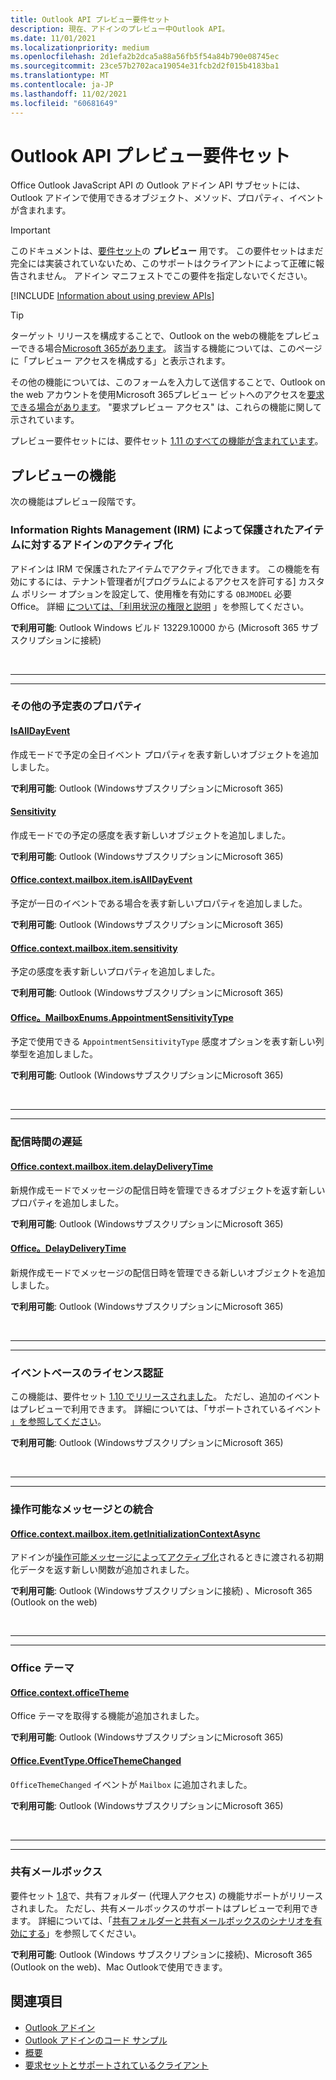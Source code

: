 ```yaml
---
title: Outlook API プレビュー要件セット
description: 現在、アドインのプレビュー中Outlook API。
ms.date: 11/01/2021
ms.localizationpriority: medium
ms.openlocfilehash: 2d1efa2b2dca5a88a56fb5f54a84b790e08745ec
ms.sourcegitcommit: 23ce57b2702aca19054e31fcb2d2f015b4183ba1
ms.translationtype: MT
ms.contentlocale: ja-JP
ms.lasthandoff: 11/02/2021
ms.locfileid: "60681649"
---
```

# <a name="outlook-add-in-api-preview-requirement-set"></a>Outlook API プレビュー要件セット

Office Outlook JavaScript API の Outlook アドイン API サブセットには、Outlook アドインで使用できるオブジェクト、メソッド、プロパティ、イベントが含まれます。

> [!IMPORTANT]
> このドキュメントは、[要件セット](../../requirement-sets/outlook-api-requirement-sets.md)の **プレビュー** 用です。 この要件セットはまだ完全には実装されていないため、このサポートはクライアントによって正確に報告されません。 アドイン マニフェストでこの要件を指定しないでください。

[!INCLUDE [Information about using preview APIs](../../../includes/using-preview-apis-host.md)]

> [!TIP]
> ターゲット リリースを構成することで、Outlook on the webの機能をプレビューできる場合[Microsoft 365があります](/microsoft-365/admin/manage/release-options-in-office-365?view=o365-worldwide&preserve-view=true#set-up-the-release-option-in-the-admin-center)。 該当する機能については、このページに「プレビュー アクセスを構成する」と表示されます。
>
> その他の機能については、このフォームを入力して送信することで、Outlook on the web アカウントを使用Microsoft 365プレビュー ビットへのアクセスを[要求できる場合があります](https://aka.ms/OWAPreview)。 "要求プレビュー アクセス" は、これらの機能に関して示されています。

プレビュー要件セットには、要件セット [1.11 のすべての機能が含まれています](../requirement-set-1.11/outlook-requirement-set-1.11.md)。

## <a name="features-in-preview"></a>プレビューの機能

次の機能はプレビュー段階です。

### <a name="add-in-activation-on-items-protected-by-information-rights-management-irm"></a>Information Rights Management (IRM) によって保護されたアイテムに対するアドインのアクティブ化

アドインは IRM で保護されたアイテムでアクティブ化できます。 この機能を有効にするには、テナント管理者が[プログラムによるアクセスを許可する] カスタム ポリシー オプションを設定して、使用権を有効にする `OBJMODEL` 必要Office。  詳細 [については、「利用状況の権限と説明](/azure/information-protection/configure-usage-rights#usage-rights-and-descriptions) 」を参照してください。

**で利用可能**: Outlook Windows ビルド 13229.10000 から (Microsoft 365 サブスクリプションに接続)

<br>

---

---

### <a name="additional-calendar-properties"></a>その他の予定表のプロパティ

#### <a name="isalldayevent"></a>[IsAllDayEvent](/javascript/api/outlook/office.isalldayevent?view=outlook-js-preview&preserve-view=true)

作成モードで予定の全日イベント プロパティを表す新しいオブジェクトを追加しました。

**で利用可能**: Outlook (WindowsサブスクリプションにMicrosoft 365)

#### <a name="sensitivity"></a>[Sensitivity](/javascript/api/outlook/office.sensitivity?view=outlook-js-preview&preserve-view=true)

作成モードでの予定の感度を表す新しいオブジェクトを追加しました。

**で利用可能**: Outlook (WindowsサブスクリプションにMicrosoft 365)

#### <a name="officecontextmailboxitemisalldayevent"></a>[Office.context.mailbox.item.isAllDayEvent](office.context.mailbox.item.md#properties)

予定が一日のイベントである場合を表す新しいプロパティを追加しました。

**で利用可能**: Outlook (WindowsサブスクリプションにMicrosoft 365)

#### <a name="officecontextmailboxitemsensitivity"></a>[Office.context.mailbox.item.sensitivity](office.context.mailbox.item.md#properties)

予定の感度を表す新しいプロパティを追加しました。

**で利用可能**: Outlook (WindowsサブスクリプションにMicrosoft 365)

#### <a name="officemailboxenumsappointmentsensitivitytype"></a>[Office。MailboxEnums.AppointmentSensitivityType](/javascript/api/outlook/office.mailboxenums.appointmentsensitivitytype?view=outlook-js-preview&preserve-view=true)

予定で使用できる `AppointmentSensitivityType` 感度オプションを表す新しい列挙型を追加しました。

**で利用可能**: Outlook (WindowsサブスクリプションにMicrosoft 365)

<br>

---

---

### <a name="delay-delivery-time"></a>配信時間の遅延

#### <a name="officecontextmailboxitemdelaydeliverytime"></a>[Office.context.mailbox.item.delayDeliveryTime](office.context.mailbox.item.md#properties)

新規作成モードでメッセージの配信日時を管理できるオブジェクトを返す新しいプロパティを追加しました。

**で利用可能**: Outlook (WindowsサブスクリプションにMicrosoft 365)

#### <a name="officedelaydeliverytime"></a>[Office。DelayDeliveryTime](/javascript/api/outlook/office.delaydeliverytime?view=outlook-js-preview&preserve-view=true)

新規作成モードでメッセージの配信日時を管理できる新しいオブジェクトを追加しました。

**で利用可能**: Outlook (WindowsサブスクリプションにMicrosoft 365)

<br>

---

---

### <a name="event-based-activation"></a>イベントベースのライセンス認証

この機能は、要件セット [1.10 でリリースされました](../requirement-set-1.10/outlook-requirement-set-1.10.md)。 ただし、追加のイベントはプレビューで利用できます。 詳細については、「サポートされているイベント [」を参照してください](../../../outlook/autolaunch.md#supported-events)。

**で利用可能**: Outlook (WindowsサブスクリプションにMicrosoft 365)

<br>

---

---

### <a name="integration-with-actionable-messages"></a>操作可能なメッセージとの統合

#### <a name="officecontextmailboxitemgetinitializationcontextasync"></a>[Office.context.mailbox.item.getInitializationContextAsync](office.context.mailbox.item.md#methods)

アドインが[操作可能メッセージによってアクティブ化](/outlook/actionable-messages/invoke-add-in-from-actionable-message)されるときに渡される初期化データを返す新しい関数が追加されました。

**で利用可能**: Outlook (Windowsサブスクリプションに接続) 、Microsoft 365 (Outlook on the web)

<br>

---

---

### <a name="office-theme"></a>Office テーマ

#### <a name="officecontextofficetheme"></a>[Office.context.officeTheme](/javascript/api/office/office.context?view=outlook-js-preview&preserve-view=true#officeTheme)

Office テーマを取得する機能が追加されました。

**で利用可能**: Outlook (WindowsサブスクリプションにMicrosoft 365)

#### <a name="officeeventtypeofficethemechanged"></a>[Office.EventType.OfficeThemeChanged](/javascript/api/office/office.eventtype?view=outlook-js-preview&preserve-view=true)

`OfficeThemeChanged` イベントが `Mailbox` に追加されました。

**で利用可能**: Outlook (WindowsサブスクリプションにMicrosoft 365)

<br>

---

---

### <a name="shared-mailboxes"></a>共有メールボックス

要件セット [1.8](../requirement-set-1.8/outlook-requirement-set-1.8.md)で、共有フォルダー (代理人アクセス) の機能サポートがリリースされました。 ただし、共有メールボックスのサポートはプレビューで利用できます。 詳細については、「[共有フォルダーと共有メールボックスのシナリオを有効にする](../../../outlook/delegate-access.md)」を参照してください。

**で利用可能**: Outlook (Windows サブスクリプションに接続)、Microsoft 365 (Outlook on the web)、Mac Outlookで使用できます。

## <a name="see-also"></a>関連項目

- [Outlook アドイン](../../../outlook/outlook-add-ins-overview.md)
- [Outlook アドインのコード サンプル](https://developer.microsoft.com/outlook/gallery/?filterBy=Outlook,Samples,Add-ins)
- [概要](../../../quickstarts/outlook-quickstart.md)
- [要求セットとサポートされているクライアント](../../requirement-sets/outlook-api-requirement-sets.md)
